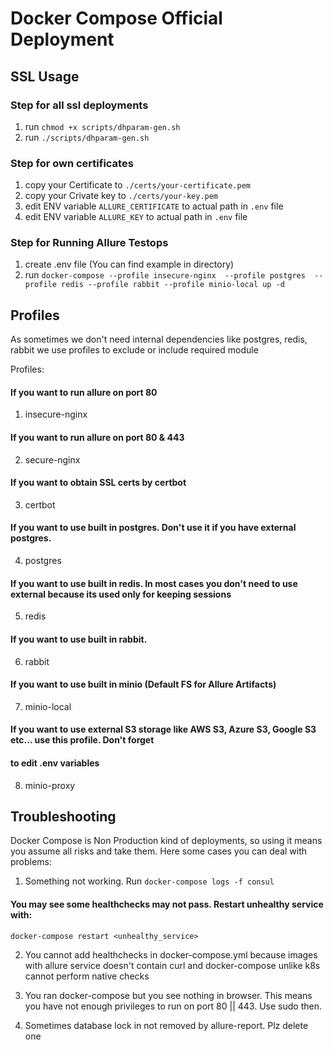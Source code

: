 # Docker Compose Official Deployment

## SSL Usage

### Step for all ssl deployments

1. run ```chmod +x scripts/dhparam-gen.sh```
2. run ```./scripts/dhparam-gen.sh```

### Step for own certificates
1. copy your Certificate to ```./certs/your-certificate.pem```
2. copy your Crivate key to ```./certs/your-key.pem```
3. edit ENV variable ```ALLURE_CERTIFICATE``` to actual path in ```.env``` file
4. edit ENV variable ```ALLURE_KEY``` to actual path in ```.env``` file

### Step for Running Allure Testops
1. create .env file (You can find example in directory)
2. run ```docker-compose
--profile insecure-nginx 
--profile postgres 
--profile redis
--profile rabbit
--profile minio-local
up -d```

## Profiles
As sometimes we don't need internal dependencies like postgres, redis, rabbit we use profiles to exclude or
include required module

Profiles:
#### If you want to run allure on port 80
1. insecure-nginx 

#### If you want to run allure on port 80 & 443
2. secure-nginx

#### If you want to obtain SSL certs by certbot
3. certbot

#### If you want to use built in postgres. Don't use it if you have external postgres.
4. postgres

#### If you want to use built in redis. In most cases you don't need to use external because its used only for keeping sessions
5. redis

#### If you want to use built in rabbit.
6. rabbit

#### If you want to use built in minio (Default FS for Allure Artifacts)
7. minio-local

#### If you want to use external S3 storage like AWS S3, Azure S3, Google S3 etc... use this profile. Don't forget
#### to edit .env variables
8. minio-proxy

## Troubleshooting
Docker Compose is Non Production kind of deployments, so using it means you assume all risks and take them.
Here some cases you can deal with problems:

1. Something not working.
Run ```docker-compose logs -f consul```
#### You may see some healthchecks may not pass. Restart unhealthy service with:
```docker-compose restart <unhealthy_service>```

2. You cannot add healthchecks in docker-compose.yml because images with allure service doesn't contain curl
and docker-compose unlike k8s cannot perform native checks

3. You ran docker-compose but you see nothing in browser. This means you have not enough privileges to run on
port 80 || 443. Use sudo then.

4. Sometimes database lock in not removed by allure-report. Plz delete one
